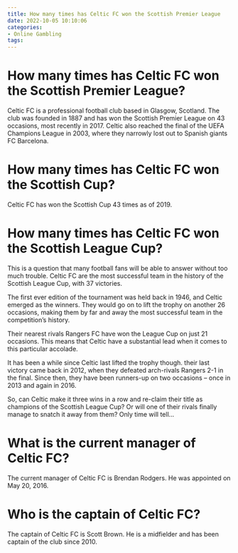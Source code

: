 ```yaml
---
title: How many times has Celtic FC won the Scottish Premier League
date: 2022-10-05 10:10:06
categories:
- Online Gambling
tags:
---
```



#  How many times has Celtic FC won the Scottish Premier League?

Celtic FC is a professional football club based in Glasgow, Scotland. The club was founded in 1887 and has won the Scottish Premier League on 43 occasions, most recently in 2017. Celtic also reached the final of the UEFA Champions League in 2003, where they narrowly lost out to Spanish giants FC Barcelona.

#  How many times has Celtic FC won the Scottish Cup?

Celtic FC has won the Scottish Cup 43 times as of 2019.

#  How many times has Celtic FC won the Scottish League Cup?

This is a question that many football fans will be able to answer without too much trouble. Celtic FC are the most successful team in the history of the Scottish League Cup, with 37 victories.

The first ever edition of the tournament was held back in 1946, and Celtic emerged as the winners. They would go on to lift the trophy on another 26 occasions, making them by far and away the most successful team in the competition’s history.

Their nearest rivals Rangers FC have won the League Cup on just 21 occasions. This means that Celtic have a substantial lead when it comes to this particular accolade.

It has been a while since Celtic last lifted the trophy though. their last victory came back in 2012, when they defeated arch-rivals Rangers 2-1 in the final. Since then, they have been runners-up on two occasions – once in 2013 and again in 2016.

So, can Celtic make it three wins in a row and re-claim their title as champions of the Scottish League Cup? Or will one of their rivals finally manage to snatch it away from them? Only time will tell…

#  What is the current manager of Celtic FC?

The current manager of Celtic FC is Brendan Rodgers. He was appointed on May 20, 2016.

#  Who is the captain of Celtic FC?

The captain of Celtic FC is Scott Brown. He is a midfielder and has been captain of the club since 2010.